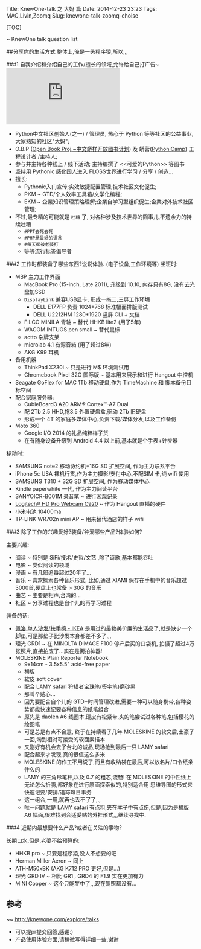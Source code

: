Title: KnewOne-talk 之 大妈 篇
Date: 2014-12-23 23:23
Tags: MAC,Livin,Zoomq
Slug: knewone-talk-zoomq-choise

[TOC]


~ KnewOne talk question list
 
##分享你的生活方式
整体上,俺是一头程序猿,所以,,,

###1 自我介绍和介绍自己的工作/擅长的领域,允许给自己打广告~
![Zoom.Quiet PyChina.org | 蠎中国社区](http://pychina.org/volunteer/zoomquiet.html)

- Python中文社区创始人(之一) / 管理员, 热心于 Python 等等社区的公益事业, 大家熟知的社区"[大妈](http://wiki.woodpecker.org.cn/moin/ZoomQuietAbt)";
- O.B.P ([Open Book Proj.~中文蟒样开放图书计划](https://code.google.com/p/openbookproject/)) 及 蟒营([PythoniCamp](https://code.google.com/p/kcpycamp/wiki/PythoniCamp)) 工程设计者 /主持人; 
- 参与并主持各种线上 / 线下活动; 主持编撰了 <<可爱的Python>> 等图书
- 坚持用 Pythonic 感化国人进入 FLOSS世界进行学习 / 分享 / 创造...
- 擅长:
    - Pythonic入门宣传;实效敏捷配置管理;技术社区文化促生;
    - PKM ~ GTD/个人效率工具箱/文学化编程;
    - EKM ~ 企業知识管理策略理解;企業自学习型组织促生;企業对外技术社区管理; 
- 不过,最专精的可能就是 `吐糟` 了, 对各种涉及技术世界的囧事儿,不遗余力的持续吐糟
    + `#PPT去死去死`
    + `#PHP是最好的语言`
    + `#每天都被老婆打`
    + 等等流行标签倡导者

###2 工作时都装备了哪些东西?说说体验. (电子设备,工作环境等)
坐班时:

- MBP 主力工作界面
    + MacBook Pro (15-inch, Late 2011), 升级到 10.10, 内存只有8G, 没有去光盘加SSD
    + `DisplayLink` 兼容USB显卡, 形成一拖二,三屏工作环境
        * DELL E177FP 负责 1024*768 标准幅面排版测试
        * DELL U2212HM 1280*1920 竖屏 CLI + 文档
    + FILCO MINILA 青轴 ~ 替代 HHKB lite2 (用了5年)
    + WACOM INTUOS pen small ~ 替代鼠标
    + actto 杂牌支架
    + microlab 4.1 有源音箱 (用了超过8年)
    + AKG K99 耳机
- 备用机器
    + ThinkPad X230i ~ 只是进行 M$ 环境测试用
    + Chromebook Pixel 32G 国际版 ~ 基本用来展示和进行 Hangout 中控机
- Seagate GoFlex for MAC 1Tb 移动硬盘,作为 TimeMachine 和 脚本备份目标空间
- 配合家庭服务器:
    + CubieBoard3 A20 ARM® Cortex™-A7 Dual
    + 配 2Tb 2.5 HHD,拖3.5 外置硬盘盒,驱动 2Tb 旧硬盘
    + 形成一个 4T 的家庭多媒体中心,负责下载/媒体分发,以及工作备份
- Moto 360 
    + Google I/O 2014 的礼品纯粹样子货
    + 在有随身设备升级到 Android 4.4 以上前,基本就是个手表+计步器

移动时:

- SAMSUNG note2 移动协约机+16G SD 扩展空间, 作为主力联系平台
- iPhone 5c USA 裸机行货,作为主力摄影/支付中心,不配SIM 卡,纯 wifi 使用
- SAMSUNG T310 + 32G SD 扩展空间, 作为移动媒体中心
- Kindle paperwhite 一代, 作为主力阅读平台
- SANYOICR-B001M 录音笔 ~ 进行客观记录
- [Logitech® HD Pro Webcam C920](http://www.logitech.com/en-us/product/hd-pro-webcam-c920) ~ 作为 Hangout 直播的硬件
- 小米电池 10400ma
- TP-LINK WR702n mini AP ~ 用来替代酒店的样子 wifi 


###3 除了工作的兴趣爱好?装备/钟爱哪些产品?体验如何?

主要兴趣:

- 阅读 ~ 特别是 SiFi/技术/史哲/文艺 ,除了诗歌,基本都能吞吐
- 电影 ~ 类似阅读的领域
- 漫画 ~ 有几部追番超过20年了...
- 音乐 ~ 喜欢探索各种音乐形式, 比如,通过 XIAMI 保存在手机中的音乐超过3000首,硬盘上也常备 > 30G 的音乐
- 曲艺 ~ 主要是相声,台湾的...
- 社区 ~ 分享过程也是自个儿的再学习过程

装备的话:

- [佩洛 单人沙发/扶手椅 - IKEA](http://www.ikea.com/cn/zh/catalog/products/90160720/) 是用过的最物美价廉的生活品了,就是缺少一个脚垫,可是那垫子比沙发本身都差不多了,,,
- 理光 GRD1 ~ 在 MINOLTA DiMAGE F100 停产后买的口袋机, 拍摄了超过4万张照片,直接拍废了...实在是街拍神器!
- MOLESKINE Plain Reporter Notebook
    - 9x14cm - 3.5x5.5" acid-free paper 
    + 横版
    + 软皮 soft cover
    + 配合 LAMY safari 狩猎者宝珠笔(签字笔)磨砂黑
    + 那叫个贴心...
    + 因为要配合自个儿的 GTD+时间管理改进,需要一种可以随身携带,各种姿势都能快速记要各种信息的纸笔组合
    + 原先是 daolen A6 线圈本,硬皮有松紧带,夹的笔尝试过各种笔,包括樱花的绘图笔
    + 可是总是有点不合意, 终于在持续看了几年 MOLESKINE 的软文后,土豪了一回,淘到相对可接受的软面素描本
    + 又刚好有机会去了台北的诚品,现场抢到最后一只 LAMY safari
    + 配合起来才发现,真的很值这么多米
    + MOLESKINE 的作工不用说了,而且有收纳袋在最后,可以放名片/口令纸条什么的
    + LAMY 的三角形笔杆,以及 0.7 的粗芯,流畅! 在 MOLESKINE 的中性纸上无论怎么折腾,都好象在进行原画探索似的,特别适合用 思维导图的形式来快速记要/安排/追踪每日事务
    + 这一组合,一用,就再也丢不了了,,,
    + 唯一问题就是 LAMY safari 有点粗,夹在本子中有点伤,但是,因为是横版 A6 幅面,很难找到合适妥贴的外挂形式,,,继续寻找中.

###4 近期内最想要什么产品?或者在关注的事物?

长期口水,但是,老婆不给预算的:

- HHKB pro ~ 只要是程序猿,没人不想要的吧
- Herman Miller Aeron ~ 同上
- ATH-M50xBK (AKG K712 PRO 更好,但是...)
- 理光 GRD IV ~ 相比 GR1 , GRD4 的 F1.9 实在更加有力
- MINI Cooper ~ 这个只能梦中了,,,现在驾照都没有...

## 参考
~~ http://knewone.com/explore/talks

- 可以提pr提交回答,感谢:)
- 产品使用体验方面,请稍微写得详细一些,谢谢

